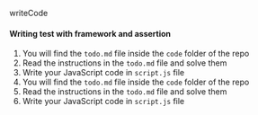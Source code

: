 writeCode

#### Writing test with framework and assertion

1. You will find the `todo.md` file inside the `code` folder of the repo
2. Read the instructions in the `todo.md` file and solve them
3. Write your JavaScript code in `script.js` file
4. You will find the `todo.md` file inside the `code` folder of the repo
5. Read the instructions in the `todo.md` file and solve them
6. Write your JavaScript code in `script.js` file
